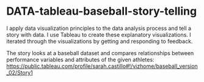# DATA-tableau-baseball-story-telling
I apply data visualization principles to the data analysis process and tell a story with data.  I use Tableau to create these explanatory visualizations.  I iterated through the visualizations by getting and responding to feedback.  

The story looks at a baseball dataset and compares relationships between performance variables and attributes of the given athletes:
https://public.tableau.com/profile/sarah.castillo#!/vizhome/baseball_version_02/Story1
